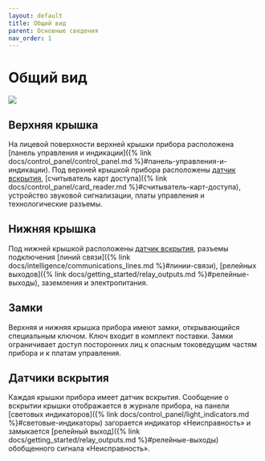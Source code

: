 ```yaml
---
layout: default
title: Общий вид
parent: Основные сведения
nav_order: 1
---
```


# Общий вид

![](../../assets/images/general_view.png)

## Верхняя крышка
На лицевой поверхности верхней крышки прибора расположена [панель управления и индикации]({% link docs/control_panel/control_panel.md %}#панель-управления-и-индикации). Под верхней крышкой прибора расположены [датчик вскрытия](#датчики-вскрытия), [считыватель карт доступа]({% link docs/control_panel/card_reader.md %}#считыватель-карт-доступа), устройство звуковой сигнализации, платы управления и технологические разъемы.

## Нижняя крышка
Под нижней крышкой расположены [датчик вскрытия](#датчики-вскрытия), разъемы подключения [линий связи]({% link docs/intelligence/communications_lines.md %}#линии-связи), [релейных выходов]({% link docs/getting_started/relay_outputs.md %}#релейные-выходы), заземления и электропитания.

## Замки
Верхняя и нижняя крышка прибора имеют замки, открывающийся специальным ключом. Ключ входит в комплект поставки. Замки ограничивает доступ посторонних лиц к опасным токоведущим частям прибора и к платам управления.

## Датчики вскрытия 
Каждая крышки прибора имеет датчик вскрытия. Сообщение о вскрытии крышки отображается в журнале прибора, на панели [световых индикаторов]({% link docs/control_panel/light_indicators.md %}#световые-индикаторы) загорается индикатор «Неисправность» и замыкается [релейный выход]({% link docs/getting_started/relay_outputs.md %}#релейные-выходы) обобщенного сигнала «Неисправность».
